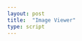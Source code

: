 ```yaml
---
layout: post
title:  "Image Viewer"
type: script
---
```

<iiif-annotation annotationlist="https://ncsu-libraries.github.io/iiif-annotation/webannotations/annotationslist.json"></iiif-annotation>

<style>
.annotation {
	color: black!important;
}
</style>